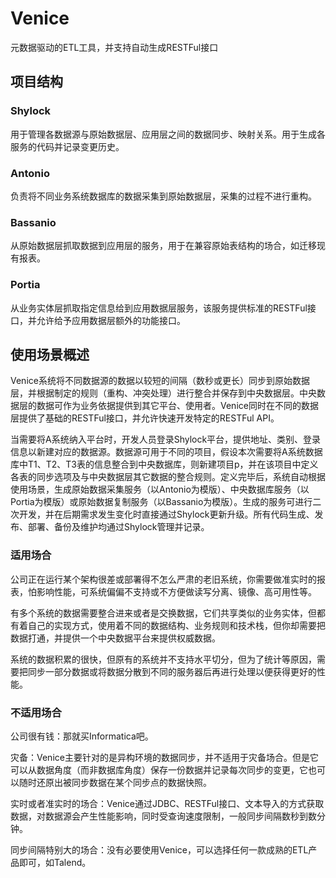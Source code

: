 # Venice 
元数据驱动的ETL工具，并支持自动生成RESTFul接口

## 项目结构
### Shylock
用于管理各数据源与原始数据层、应用层之间的数据同步、映射关系。用于生成各服务的代码并记录变更历史。

### Antonio
负责将不同业务系统数据库的数据采集到原始数据层，采集的过程不进行重构。

### Bassanio
从原始数据层抓取数据到应用层的服务，用于在兼容原始表结构的场合，如迁移现有报表。

### Portia
从业务实体层抓取指定信息给到应用数据层服务，该服务提供标准的RESTFul接口，并允许给予应用数据层额外的功能接口。

## 使用场景概述
Venice系统将不同数据源的数据以较短的间隔（数秒或更长）同步到原始数据层，并根据制定的规则（重构、冲突处理）进行整合并保存到中央数据层。中央数据层的数据可作为业务依据提供到其它平台、使用者。Venice同时在不同的数据层提供了基础的RESTFul接口，并允许快速开发特定的RESTFul API。

当需要将A系统纳入平台时，开发人员登录Shylock平台，提供地址、类别、登录信息以新建对应的数据源。数据源可用于不同的项目，假设本次需要将A系统数据库中T1、T2、T3表的信息整合到中央数据库，则新建项目p，并在该项目中定义各表的同步选项及与中央数据层其它数据的整合规则。定义完毕后，系统自动根据使用场景，生成原始数据采集服务（以Antonio为模版）、中央数据库服务（以Portia为模版）或原始数据复制服务（以Bassanio为模版）。生成的服务可进行二次开发，并在后期需求发生变化时直接通过Shylock更新升级。所有代码生成、发布、部署、备份及维护均通过Shylock管理并记录。

### 适用场合
公司正在运行某个架构很差或部署得不怎么严肃的老旧系统，你需要做准实时的报表，怕影响性能，可系统偏偏不支持或不方便做读写分离、镜像、高可用性等。

有多个系统的数据需要整合进来或者是交换数据，它们共享类似的业务实体，但都有着自己的实现方式，使用着不同的数据结构、业务规则和技术栈，但你却需要把数据打通，并提供一个中央数据平台来提供权威数据。

系统的数据积累的很快，但原有的系统并不支持水平切分，但为了统计等原因，需要把同步一部分数据或将数据分散到不同的服务器后再进行处理以便获得更好的性能。

### 不适用场合
公司很有钱：那就买Informatica吧。

灾备：Venice主要针对的是异构环境的数据同步，并不适用于灾备场合。但是它可以从数据角度（而非数据库角度）保存一份数据并记录每次同步的变更，它也可以随时还原出被同步数据在某个同步点的数据快照。

实时或者准实时的场合：Venice通过JDBC、RESTFul接口、文本导入的方式获取数据，对数据源会产生性能影响，同时受查询速度限制，一般同步间隔数秒到数分钟。

同步间隔特别大的场合：没有必要使用Venice，可以选择任何一款成熟的ETL产品即可，如Talend。

